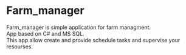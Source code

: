 # Farm_manager
Farm_manager is simple application for farm managment.  
App based on C# and MS SQL.  
This app allow create and provide  schedule tasks and supervise your resourses.

